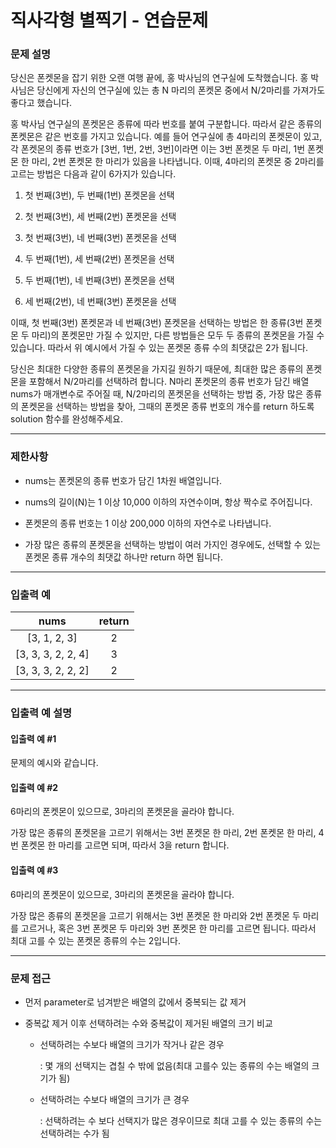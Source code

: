 # 직사각형 별찍기 - 연습문제

### 문제 설명

당신은 폰켓몬을 잡기 위한 오랜 여행 끝에, 홍 박사님의 연구실에 도착했습니다. 홍 박사님은 당신에게 자신의 연구실에 있는 총 N 마리의 폰켓몬 중에서 N/2마리를 가져가도 좋다고 했습니다.

홍 박사님 연구실의 폰켓몬은 종류에 따라 번호를 붙여 구분합니다. 따라서 같은 종류의 폰켓몬은 같은 번호를 가지고 있습니다. 예를 들어 연구실에 총 4마리의 폰켓몬이 있고, 각 폰켓몬의 종류 번호가 [3번, 1번, 2번, 3번]이라면 이는 3번 폰켓몬 두 마리, 1번 폰켓몬 한 마리, 2번 폰켓몬 한 마리가 있음을 나타냅니다. 이때, 4마리의 폰켓몬 중 2마리를 고르는 방법은 다음과 같이 6가지가 있습니다.

  1. 첫 번째(3번), 두 번째(1번) 폰켓몬을 선택

  2. 첫 번째(3번), 세 번째(2번) 폰켓몬을 선택

  3. 첫 번째(3번), 네 번째(3번) 폰켓몬을 선택

  4. 두 번째(1번), 세 번째(2번) 폰켓몬을 선택

  5. 두 번째(1번), 네 번째(3번) 폰켓몬을 선택

  6. 세 번째(2번), 네 번째(3번) 폰켓몬을 선택

이때, 첫 번째(3번) 폰켓몬과 네 번째(3번) 폰켓몬을 선택하는 방법은 한 종류(3번 폰켓몬 두 마리)의 폰켓몬만 가질 수 있지만, 다른 방법들은 모두 두 종류의 폰켓몬을 가질 수 있습니다. 따라서 위 예시에서 가질 수 있는 폰켓몬 종류 수의 최댓값은 2가 됩니다.

당신은 최대한 다양한 종류의 폰켓몬을 가지길 원하기 때문에, 최대한 많은 종류의 폰켓몬을 포함해서 N/2마리를 선택하려 합니다. N마리 폰켓몬의 종류 번호가 담긴 배열 nums가 매개변수로 주어질 때, N/2마리의 폰켓몬을 선택하는 방법 중, 가장 많은 종류의 폰켓몬을 선택하는 방법을 찾아, 그때의 폰켓몬 종류 번호의 개수를 return 하도록 solution 함수를 완성해주세요.

---

### 제한사항

  - nums는 폰켓몬의 종류 번호가 담긴 1차원 배열입니다.

  - nums의 길이(N)는 1 이상 10,000 이하의 자연수이며, 항상 짝수로 주어집니다.

  - 폰켓몬의 종류 번호는 1 이상 200,000 이하의 자연수로 나타냅니다.

  - 가장 많은 종류의 폰켓몬을 선택하는 방법이 여러 가지인 경우에도, 선택할 수 있는 폰켓몬 종류 개수의 최댓값 하나만 return 하면 됩니다.

---

### 입출력 예

|        nums        | return |
| :----------------: | :----: |
|    [3, 1, 2, 3]    |   2    |
| [3, 3, 3, 2, 2, 4] |   3    |
| [3, 3, 3, 2, 2, 2] |   2    |

---

### 입출력 예 설명

#### 입출력 예 #1

문제의 예시와 같습니다.

#### 입출력 예 #2

6마리의 폰켓몬이 있으므로, 3마리의 폰켓몬을 골라야 합니다.

가장 많은 종류의 폰켓몬을 고르기 위해서는 3번 폰켓몬 한 마리, 2번 폰켓몬 한 마리, 4번 폰켓몬 한 마리를 고르면 되며, 따라서 3을 return 합니다.

#### 입출력 예 #3

6마리의 폰켓몬이 있으므로, 3마리의 폰켓몬을 골라야 합니다.

가장 많은 종류의 폰켓몬을 고르기 위해서는 3번 폰켓몬 한 마리와 2번 폰켓몬 두 마리를 고르거나, 혹은 3번 폰켓몬 두 마리와 3번 폰켓몬 한 마리를 고르면 됩니다. 
따라서 최대 고를 수 있는 폰켓몬 종류의 수는 2입니다.

---

### 문제 접근

  - 먼저 parameter로 넘겨받은 배열의 값에서 중복되는 값 제거

  - 중복값 제거 이후 선택하려는 수와 중복값이 제거된 배열의 크기 비교

    - 선택하려는 수보다 배열의 크기가 작거나 같은 경우

      : 몇 개의 선택지는 겹칠 수 밖에 없음(최대 고를수 있는 종류의 수는 배열의 크기가 됨)

    - 선택하려는 수보다 배열의 크기가 큰 경우

      : 선택하려는 수 보다 선택지가 많은 경우이므로 최대 고를 수 있는 종류의 수는 선택하려는 수가 됨